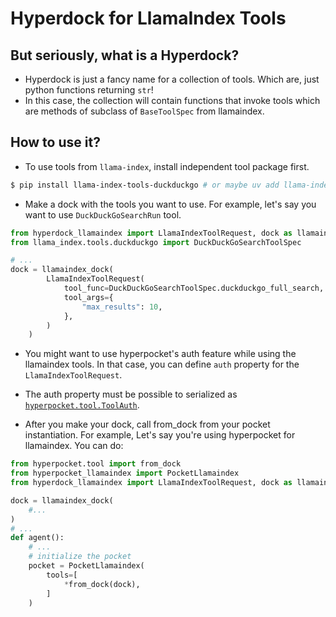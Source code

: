 # Hyperdock for LlamaIndex Tools

## But seriously, what is a Hyperdock?

- Hyperdock is just a fancy name for a collection of tools. Which are, just python functions returning `str`!
- In this case, the collection will contain functions that invoke tools which are methods of subclass of `BaseToolSpec` from llamaindex.

## How to use it?

- To use tools from `llama-index`, install independent tool package first.

```bash
$ pip install llama-index-tools-duckduckgo # or maybe uv add llama-index-tools-duckduckgo
```

- Make a dock with the tools you want to use. For example, let's say you want to use `DuckDuckGoSearchRun` tool.

```python
from hyperdock_llamaindex import LlamaIndexToolRequest, dock as llamaindex_dock
from llama_index.tools.duckduckgo import DuckDuckGoSearchToolSpec

# ...
dock = llamaindex_dock(
        LlamaIndexToolRequest(
            tool_func=DuckDuckGoSearchToolSpec.duckduckgo_full_search,
            tool_args={
                "max_results": 10,
            },
        )
    )
```

- You might want to use hyperpocket's auth feature while using the llamaindex tools. In that case, you can define `auth` property for the `LlamaIndexToolRequest`.
- The auth property must be possible to serialized as [`hyperpocket.tool.ToolAuth`](https://vessl-ai.github.io/hyperpocket/autoapi/libs/hyperpocket/hyperpocket/tool/tool/index.html#libs.hyperpocket.hyperpocket.tool.tool.ToolAuth).

- After you make your dock, call from_dock from your pocket instantiation. For example, Let's say you're using hyperpocket for llamaindex. You can do:

```python
from hyperpocket.tool import from_dock
from hyperpocket_llamaindex import PocketLlamaindex
from hyperdock_llamaindex import LlamaIndexToolRequest, dock as llamaindex_dock

dock = llamaindex_dock(
    #...
)
# ...
def agent():
    # ...
    # initialize the pocket
    pocket = PocketLlamaindex(
        tools=[
            *from_dock(dock),
        ]
    )
```
